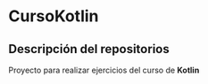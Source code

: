 # CursoKotlin

## Descripción del repositorios

Proyecto para realizar ejercicios del curso de **Kotlin**
